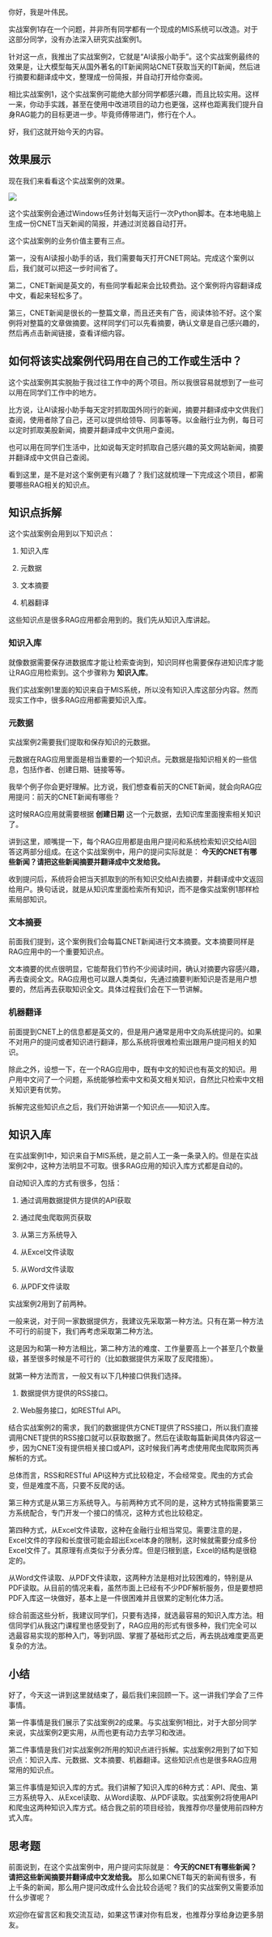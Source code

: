 你好，我是叶伟民。

实战案例1存在一个问题，并非所有同学都有一个现成的MIS系统可以改造。对于这部分同学，没有办法深入研究实战案例1。

针对这一点，我推出了实战案例2，它就是“AI读报小助手”。这个实战案例最终的效果是，让大模型每天从国外著名的IT新闻网站CNET获取当天的IT新闻，然后进行摘要和翻译成中文，整理成一份简报，并自动打开给你查阅。

相比实战案例1，这个实战案例可能绝大部分同学都感兴趣，而且比较实用。这样一来，你动手实践，甚至在使用中改进项目的动力也更强，这样也距离我们提升自身RAG能力的目标更进一步。毕竟师傅带进门，修行在个人。

好，我们这就开始今天的内容。

## 效果展示

现在我们来看看这个实战案例的效果。

![](https://static001.geekbang.org/resource/image/04/58/04476607be9cc34dd1d7048b976bec58.jpg?wh=1103x339)

这个实战案例会通过Windows任务计划每天运行一次Python脚本。在本地电脑上生成一份CNET当天新闻的简报，并通过浏览器自动打开。

这个实战案例的业务价值主要有三点。

第一，没有AI读报小助手的话，我们需要每天打开CNET网站。完成这个案例以后，我们就可以把这一步时间省了。

第二，CNET新闻是英文的，有些同学看起来会比较费劲。这个案例将内容翻译成中文，看起来轻松多了。

第三，CNET新闻是很长的一整篇文章，而且还夹有广告，阅读体验不好。这个案例将对整篇的文章做摘要。这样同学们可以先看摘要，确认文章是自己感兴趣的，然后再点击新闻链接，查看详细内容。

## 如何将该实战案例代码用在自己的工作或生活中？

这个实战案例其实脱胎于我过往工作中的两个项目。所以我很容易就想到了一些可以用在同学们工作中的地方。

比方说，让AI读报小助手每天定时抓取国外同行的新闻，摘要并翻译成中文供我们查阅，使用者除了自己，还可以提供给领导、同事等等。以金融行业为例，每日可以定时抓取美股新闻，摘要并翻译成中文供用户查阅。

也可以用在同学们生活中，比如说每天定时抓取自己感兴趣的英文网站新闻，摘要并翻译成中文供自己查阅。

看到这里，是不是对这个案例更有兴趣了？我们这就梳理一下完成这个项目，都需要哪些RAG相关的知识点。

## 知识点拆解

这个实战案例会用到以下知识点：

1. 知识入库

2. 元数据

3. 文本摘要

4. 机器翻译


这些知识点是很多RAG应用都会用到的。我们先从知识入库讲起。

### 知识入库

就像数据需要保存进数据库才能让检索查询到，知识同样也需要保存进知识库才能让RAG应用检索到。这个步骤称为 **知识入库**。

我们实战案例1里面的知识来自于MIS系统，所以没有知识入库这部分内容。然而现实工作中，很多RAG应用都需要知识入库。

### 元数据

实战案例2需要我们提取和保存知识的元数据。

元数据在RAG应用里面是相当重要的一个知识点。元数据是指知识相关的一些信息，包括作者、创建日期、链接等等。

我举个例子你会更好理解。比方说，我们想查看前天的CNET新闻，就会向RAG应用提问：前天的CNET新闻有哪些？

这时候RAG应用就需要根据 **创建日期** 这一个元数据，去知识库里面搜索相关知识了。

讲到这里，顺嘴提一下，每个RAG应用都是由用户提问和系统检索知识交给AI回答这两部分组成。在这个实战案例中，用户的提问实际就是： **今天的CNET有哪些新闻？请把这些新闻摘要并翻译成中文发给我。**

收到提问后，系统将会把当天抓取到的所有知识交给AI去摘要，并翻译成中文返回给用户。换句话说，就是从知识库里面检索所有知识，而不是像实战案例1那样检索局部知识。

### 文本摘要

前面我们提到，这个案例我们会每篇CNET新闻进行文本摘要。文本摘要同样是RAG应用中的一个重要知识点。

文本摘要的优点很明显，它能帮我们节约不少阅读时间，确认对摘要内容感兴趣，再去查阅全文。RAG应用也可以跟人类类似，先通过摘要判断知识是否是用户想要的，然后再去获取知识全文。具体过程我们会在下一节讲解。

### 机器翻译

前面提到CNET上的信息都是英文的，但是用户通常是用中文向系统提问的。如果不对用户的提问或者知识进行翻译，那么系统将很难检索出跟用户提问相关的知识。

除此之外，设想一下，在一个RAG应用中，既有中文的知识也有英文的知识。用户用中文问了一个问题，系统能够检索中文和英文相关知识，自然比只检索中文相关知识更有优势。

拆解完这些知识点之后，我们开始讲第一个知识点——知识入库。

## 知识入库

在实战案例1中，知识来自于MIS系统，是之前人工一条一条录入的。但是在实战案例2中，这种方法明显不可取。很多RAG应用的知识入库方式都是自动的。

自动知识入库的方式有很多，包括：

1. 通过调用数据提供方提供的API获取

2. 通过爬虫爬取网页获取

3. 从第三方系统导入

4. 从Excel文件读取

5. 从Word文件读取

6. 从PDF文件读取


实战案例2用到了前两种。

一般来说，对于同一家数据提供方，我建议先采取第一种方法。只有在第一种方法不可行的前提下，我们再考虑采取第二种方法。

这是因为和第一种方法相比，第二种方法的难度、工作量要高上一个甚至几个数量级，甚至很多时候是不可行的（比如数据提供方采取了反爬措施）。

就第一种方法而言，一般又有以下几种接口供我们选择。

1. 数据提供方提供的RSS接口。

2. Web服务接口，如RESTful API。


结合实战案例2的需求，我们的数据提供方CNET提供了RSS接口，所以我们直接调用CNET提供的RSS接口就可以获取数据了。然后在读取每篇新闻具体内容这一步，因为CNET没有提供相关接口或API，这时候我们再考虑使用爬虫爬取网页再解析的方式。

总体而言，RSS和RESTful API这种方式比较稳定，不会经常变。爬虫的方式会变，但是难度不高，只要不反爬的话。

第三种方式是从第三方系统导入。与前两种方式不同的是，这种方式特指需要第三方系统配合，专门开发一个接口的情况，这种方式也比较稳定。

第四种方式，从Excel文件读取，这种在金融行业相当常见。需要注意的是，Excel文件的字段和长度很可能会超出Excel本身的限制，这时候就需要分成多份Excel文件了。其原理有点类似于分表分库。但是归根到底，Excel的结构是很稳定的。

从Word文件读取、从PDF文件读取，这两种方法是相对比较困难的，特别是从PDF读取。从目前的情况来看，虽然市面上已经有不少PDF解析服务，但是要想把PDF入库这一块做好，基本上是一件很困难并且很累的定制化体力活。

综合前面这些分析，我建议同学们，只要有选择，就选最容易的知识入库方法。相信同学们从我这门课程里也感受到了，RAG应用的形式有很多种，我们完全可以选最容易实现的那种入门，等到巩固、掌握了基础形式之后，再去挑战难度更高更复杂的方法。

## 小结

好了，今天这一讲到这里就结束了，最后我们来回顾一下。这一讲我们学会了三件事情。

第一件事情是我们展示了实战案例2的成果。与实战案例1相比，对于大部分同学来说，实战案例2更实用，从而也更有动力去学习和改进。

第二件事情是我们对实战案例2所用的知识点进行拆解。实战案例2用到了如下知识点：知识入库、元数据、文本摘要、机器翻译。这些知识点也是很多RAG应用常用的知识点。

第三件事情是知识入库的方式。我们讲解了知识入库的6种方式：API、爬虫、第三方系统导入、从Excel读取、从Word读取、从PDF读取。实战案例2将使用API和爬虫这两种知识入库方式。结合我之前的项目经验，我推荐你尽量使用前四种方式入库。

## 思考题

前面说到，在这个实战案例中，用户提问实际就是： **今天的CNET有哪些新闻？请把这些新闻摘要并翻译成中文发给我。** 那么如果CNET每天的新闻有很多，有上千条的新闻，那么用户提问改成什么会比较合适呢？我们的实战案例又需要添加什么步骤呢？

欢迎你在留言区和我交流互动，如果这节课对你有启发，也推荐分享给身边更多朋友。